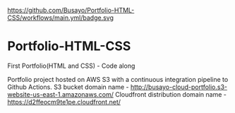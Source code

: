 https://github.com/Busayo/Portfolio-HTML-CSS/workflows/main.yml/badge.svg

# Portfolio-HTML-CSS
First Portfolio(HTML and CSS) - Code along 

Portfolio project hosted on AWS S3 with a continuous integration pipeline to Github Actions.
S3 bucket domain name - http://busayo-cloud-portfolio.s3-website-us-east-1.amazonaws.com/
Cloudfront distribution domain name - https://d2ffeocm9te1pe.cloudfront.net/
